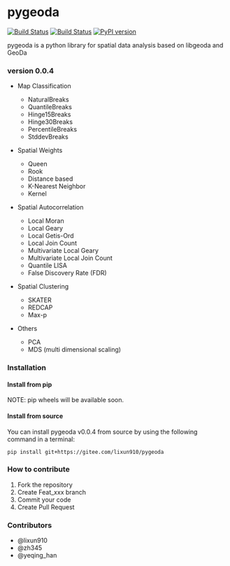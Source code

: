 # pygeoda

[![Build Status](https://travis-ci.org/lixun910/pygeoda.svg?branch=master)](https://travis-ci.org/lixun910/pygeoda)
[![Build Status](https://ci.appveyor.com/api/projects/status/github/lixun910/pygeoda?svg=true)](https://ci.appveyor.com/project/lixun910/pygeoda)
[![PyPI version](https://badge.fury.io/py/pygeoda.svg)](https://badge.fury.io/py/pygeoda)


pygeoda is a python library for spatial data analysis based on libgeoda and GeoDa

### version 0.0.4

* Map Classification
   * NaturalBreaks
   * QuantileBreaks
   * Hinge15Breaks
   * Hinge30Breaks
   * PercentileBreaks
   * StddevBreaks
   
* Spatial Weights
    * Queen
    * Rook
    * Distance based
    * K-Nearest Neighbor
    * Kernel
    
* Spatial Autocorrelation
    * Local Moran
    * Local Geary
    * Local Getis-Ord 
    * Local Join Count
    * Multivariate Local Geary
    * Multivariate Local Join Count
    * Quantile LISA
    * False Discovery Rate (FDR)

* Spatial Clustering
    * SKATER
    * REDCAP
    * Max-p
    
* Others
    * PCA
    * MDS (multi dimensional scaling)

### Installation

#### Install from pip

NOTE: pip wheels will be available soon.

#### Install from source

You can install pygeoda v0.0.4 from source by using the following command in a terminal:

```
pip install git+https://gitee.com/lixun910/pygeoda    
```

### How to contribute

1.  Fork the repository
2.  Create Feat_xxx branch
3.  Commit your code
4.  Create Pull Request

### Contributors

* @lixun910
* @zh345
* @yeqing_han
